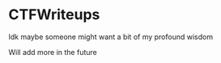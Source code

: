# CTFWriteups

Idk maybe someone might want a bit of my profound wisdom

Will add more in the future
